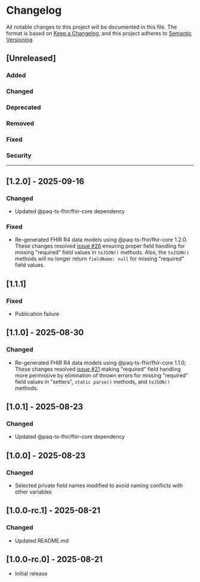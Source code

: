 # Changelog

All notable changes to this project will be documented in this file.
The format is based on [Keep a Changelog](https://keepachangelog.com/en/1.1.0/), and this project adheres to [Semantic Versioning](https://semver.org/spec/v2.0.0.html).

## [Unreleased]

### Added

### Changed

### Deprecated

### Removed

### Fixed

### Security

---

## [1.2.0] - 2025-09-16

### Changed

- Updated @paq-ts-fhir/fhir-core dependency

### Fixed

- Re-generated FHIR R4 data models using @paq-ts-fhir/fhir-core 1.2.0. These changes resolved
  [issue #26](https://github.com/Paqrat76/ts-fhir-datamodels/issues/26) ensuring proper field handling for missing
  "required" field values in `toJSON()` methods. Also, the `toJSON()` methods will no longer return `fieldName: null`
  for missing "required" field values.


## [1.1.1]

### Fixed

- Publication failure


## [1.1.0] - 2025-08-30

### Changed

- Re-generated FHIR R4 data models using @paq-ts-fhir/fhir-core 1.1.0; These changes resolved
  [issue #21](https://github.com/Paqrat76/ts-fhir-datamodels/issues/21) making "required" field handling
  more permissive by elimination of thrown errors for missing "required" field values in "setters", `static parse()`
  methods, and `toJSON()` methods.


## [1.0.1] - 2025-08-23

### Changed

- Updated @paq-ts-fhir/fhir-core dependency


## [1.0.0] - 2025-08-23

### Changed

- Selected private field names modified to avoid naming conflicts with other variables


## [1.0.0-rc.1] - 2025-08-21

### Changed

- Updated README.md


## [1.0.0-rc.0] - 2025-08-21

- Initial release
